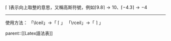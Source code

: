 $\lceil$ $\rceil$表示向上取整的意思，又稱高斯符號，例如$\lceil 9.8 \rceil \rightarrow 10$、$\lceil -4.3 \rceil \rightarrow -4$
- - -
使用方法：
「\\lceil」$\rightarrow$「 $\lceil$ 」
「\\rceil」$\rightarrow$「 $\rceil$ 」

parent::[[Latex語法表]]